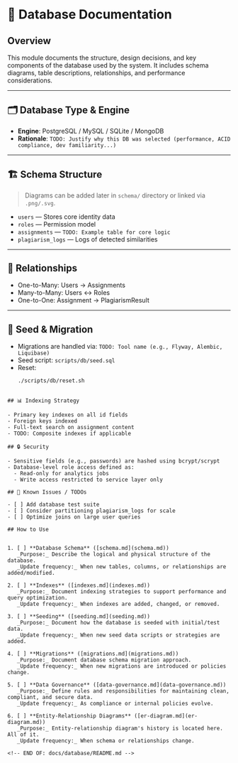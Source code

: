 <!--
START OF: docs/database/README.md
Purpose: Explain the structure, design, and rationale of the database.
Update Frequency: When schema or relationships change.
-->

# 🧠 Database Documentation

## Overview
This module documents the structure, design decisions, and key components of the database used by the system. It includes schema diagrams, table descriptions, relationships, and performance considerations.

---

## 🗂️ Database Type & Engine
- **Engine**: PostgreSQL / MySQL / SQLite / MongoDB
- **Rationale**: `TODO: Justify why this DB was selected (performance, ACID compliance, dev familiarity...)`

---

## 🏗️ Schema Structure
> Diagrams can be added later in `schema/` directory or linked via `.png/.svg`.

- `users` — Stores core identity data
- `roles` — Permission model
- `assignments` — `TODO: Example table for core logic`
- `plagiarism_logs` — Logs of detected similarities

---

## 🔄 Relationships
- One-to-Many: Users → Assignments
- Many-to-Many: Users ↔ Roles
- One-to-One: Assignment → PlagiarismResult

---

## 🧪 Seed & Migration
- Migrations are handled via: `TODO: Tool name (e.g., Flyway, Alembic, Liquibase)`
- Seed script: `scripts/db/seed.sql`
- Reset:
  ```bash
  ./scripts/db/reset.sh
```

## 📊 Indexing Strategy

- Primary key indexes on all id fields
- Foreign keys indexed
- Full-text search on assignment content
- TODO: Composite indexes if applicable

## 🔒 Security

- Sensitive fields (e.g., passwords) are hashed using bcrypt/scrypt
- Database-level role access defined as:
  - Read-only for analytics jobs
  - Write access restricted to service layer only

## 🚨 Known Issues / TODOs

- [ ] Add database test suite
- [ ] Consider partitioning plagiarism_logs for scale
- [ ] Optimize joins on large user queries

## How to Use


1. [ ] **Database Schema** ([schema.md](schema.md))
   _Purpose:_ Describe the logical and physical structure of the database.
   _Update frequency:_ When new tables, columns, or relationships are added/modified.

2. [ ] **Indexes** ([indexes.md](indexes.md))
   _Purpose:_ Document indexing strategies to support performance and query optimization.
   _Update frequency:_ When indexes are added, changed, or removed.

3. [ ] **Seeding** ([seeding.md](seeding.md))
   _Purpose:_ Document how the database is seeded with initial/test data.
   _Update frequency:_ When new seed data scripts or strategies are added.

4. [ ] **Migrations** ([migrations.md](migrations.md))
   _Purpose:_ Document database schema migration approach.
   _Update frequency:_ When new migrations are introduced or policies change.

5. [ ] **Data Governance** ([data-governance.md](data-governance.md))
   _Purpose:_ Define rules and responsibilities for maintaining clean, compliant, and secure data.
   _Update frequency:_ As compliance or internal policies evolve.

6. [ ] **Entity-Relationship Diagrams** ([er-diagram.md](er-diagram.md))
   _Purpose:_ Entity-relationship diagram's history is located here. All of it.
   _Update frequency:_ When schema or relationships change.

<!-- END OF: docs/database/README.md -->
